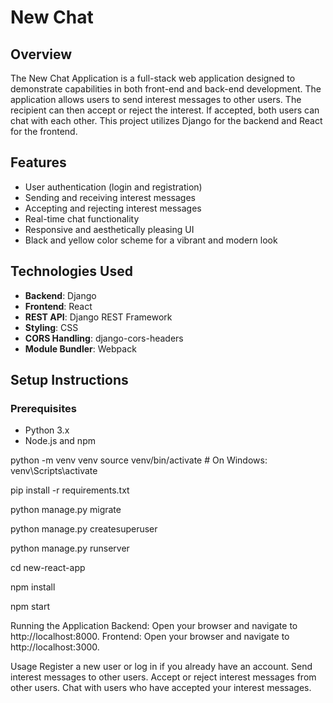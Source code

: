 # New Chat 

## Overview

The New Chat Application is a full-stack web application designed to demonstrate capabilities in both front-end and back-end development. The application allows users to send interest messages to other users. The recipient can then accept or reject the interest. If accepted, both users can chat with each other. This project utilizes Django for the backend and React for the frontend.

## Features

- User authentication (login and registration)
- Sending and receiving interest messages
- Accepting and rejecting interest messages
- Real-time chat functionality
- Responsive and aesthetically pleasing UI
- Black and yellow color scheme for a vibrant and modern look

## Technologies Used

- **Backend**: Django
- **Frontend**: React
- **REST API**: Django REST Framework
- **Styling**: CSS
- **CORS Handling**: django-cors-headers
- **Module Bundler**: Webpack

## Setup Instructions

### Prerequisites

- Python 3.x
- Node.js and npm

python -m venv venv
source venv/bin/activate   # On Windows: venv\Scripts\activate

pip install -r requirements.txt

python manage.py migrate

python manage.py createsuperuser

python manage.py runserver

cd new-react-app

npm install

npm start


Running the Application
Backend: Open your browser and navigate to http://localhost:8000.
Frontend: Open your browser and navigate to http://localhost:3000.

Usage
Register a new user or log in if you already have an account.
Send interest messages to other users.
Accept or reject interest messages from other users.
Chat with users who have accepted your interest messages.
